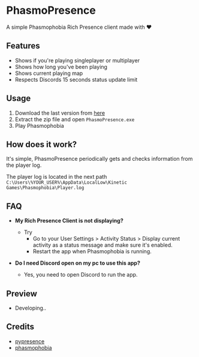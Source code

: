 # PhasmoPresence
A simple Phasmophobia Rich Presence client made with :heart:

## Features
- Shows if you're playing singleplayer or multiplayer
- Shows how long you've been playing
- Shows current playing map
- Respects Discords 15 seconds status update limit

## Usage
1. Download the last version from [here](https://github.com/manucabral/phasmopresence/releases)
2. Extract the zip file and open `PhasmoPresence.exe`
3. Play Phasmophobia

## How does it work?

It's simple, PhasmoPresence periodically gets and checks information from the player log.

The player log is located in the next path `C:\Users\%YOUR_USER%\AppData\LocalLow\Kinetic Games\Phasmophobia\Player.log`

## FAQ
- **My Rich Presence Client is not displaying?**
  - Try
     - Go to your User Settings > Activity Status > Display current activity as a status message and make sure it's enabled.
     - Restart the app when Phasmophobia is running.

- **Do I need Discord open on my pc to use this app?**
  - Yes, you need to open Discord to run the app.

## Preview
- Developing..

## Credits
- [pypresence](https://github.com/qwertyquerty/pypresence)
- [phasmophobia](https://store.steampowered.com/app/739630/Phasmophobia/)
